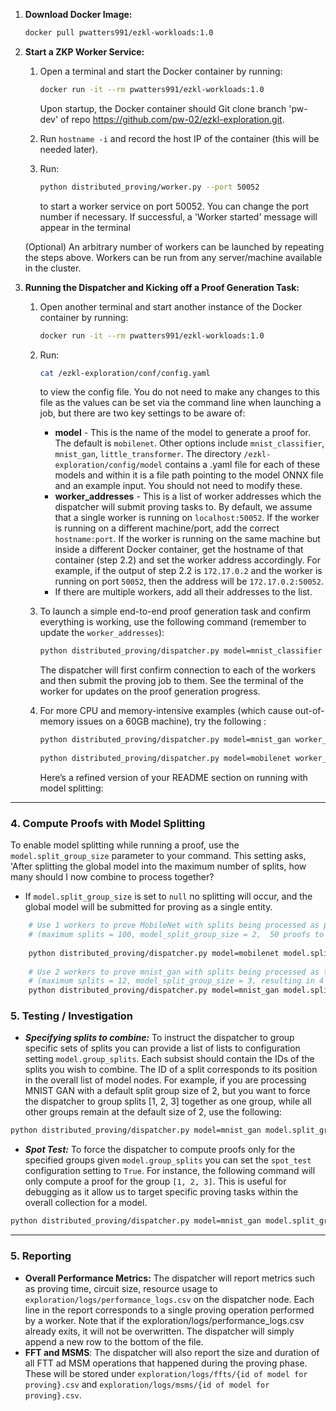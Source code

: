 

1. **Download Docker Image:**

   ```bash
   docker pull pwatters991/ezkl-workloads:1.0
   ```

2. **Start a ZKP Worker Service:**

   1. Open a terminal and start the Docker container by running:

      ```bash
      docker run -it --rm pwatters991/ezkl-workloads:1.0
      ```

      Upon startup, the Docker container should Git clone branch 'pw-dev' of repo https://github.com/pw-02/ezkl-exploration.git.

   2. Run `hostname -i` and record the host IP of the container (this will be needed later).

   3. Run:

      ```bash
      python distributed_proving/worker.py --port 50052
      ```

      to start a worker service on port 50052. You can change the port number if necessary. If successful, a 'Worker started' message will appear in the terminal

   (Optional) An arbitrary number of workers can be launched by repeating the steps above. Workers can be run from any server/machine available in the cluster.

3. **Running the Dispatcher and Kicking off a Proof Generation Task:**

   1. Open another terminal and start another instance of the Docker container by running:

      ```bash
      docker run -it --rm pwatters991/ezkl-workloads:1.0
      ```

   2. Run:

      ```bash
      cat /ezkl-exploration/conf/config.yaml
      ```

      to view the config file. You do not need to make any changes to this file as the values can be set via the command line when launching a job, but there are two key settings to be aware of:

      - **model** - This is the name of the model to generate a proof for. The default is `mobilenet`. Other options include `mnist_classifier`, `mnist_gan`, `little_transformer`. The directory `/ezkl-exploration/config/model` contains a .yaml file for each of these models and within it is a file path pointing to the model ONNX file and an example input. You should not need to modify these.
      - **worker_addresses** - This is a list of worker addresses which the dispatcher will submit proving tasks to. By default, we assume that a single worker is running on `localhost:50052`. If the worker is running on a different machine/port, add the correct `hostname:port`. If the worker is running on the same machine but inside a different Docker container, get the hostname of that container (step 2.2) and set the worker address accordingly. For example, if the output of step 2.2 is `172.17.0.2` and the worker is running on port `50052`, then the address will be `172.17.0.2:50052`.
      - If there are multiple workers, add all their addresses to the list.

   3. To launch a simple end-to-end proof generation task and confirm everything is working, use the following command (remember to update the `worker_addresses`):

      ```bash
      python distributed_proving/dispatcher.py model=mnist_classifier worker_addresses='["172.17.0.3:50052"]'
      ```

      The dispatcher will first confirm connection to each of the workers and then submit the proving job to them. See the terminal of the worker for updates on the proof generation progress. 

   4. For more CPU and memory-intensive examples (which cause out-of-memory issues on a 60GB machine), try the following :

      ```bash
      python distributed_proving/dispatcher.py model=mnist_gan worker_addresses='["172.17.0.3:50052"]'
      ​
      python distributed_proving/dispatcher.py model=mobilenet worker_addresses='["172.17.0.3:50052"]'
      ```

      Here’s a refined version of your README section on running with model splitting:

---

### 4.  **Compute Proofs with Model Splitting**

To enable model splitting while running a proof, use the `model.split_group_size` parameter to your command. This setting asks, 'After splitting the global model into the maximum number of splits, how many should I now combine to process together? 

   - If `model.split_group_size` is set to `null` no splitting will occur, and the global model will be submitted for proving as a single entity.

 ```bash
     # Use 1 workers to prove MobileNet with splits being processed as pairs 
     # (maximum splits = 100, model_split_group_size = 2,  50 proofs to compute in total)  
     ​
     python distributed_proving/dispatcher.py model=mobilenet model.split_group_size=2 worker_addresses ["172.17.0.3:50052"]
     
     # Use 2 workers to prove mnist_gan with splits being processed as triplets 
     # (maximum splits = 12, model_split_group_size = 3, resulting in 4 proofs to compute)  
     python distributed_proving/dispatcher.py model=mnist_gan model.split_group_size=3 worker_addresses=["172.17.0.3:50052", "172.17.0.3:50053"]
 ```

### 5. **Testing / Investigation**

   - ***Specifying splits to combine:*** To instruct the dispatcher to group specific sets of splits you can provide a list of lists to configuration setting  `model.group_splits`. Each subsist should contain the IDs of the splits you wish to combine. The ID of a split corresponds to its position in the overall list of model nodes. For example, if you are processing MNIST GAN with a default split group size of 2, but you want to force the dispatcher to group splits [1, 2, 3] together as one group, while all other groups remain at the default size of 2, use the following:

   ```bash
   python distributed_proving/dispatcher.py model=mnist_gan model.split_group_size=2 model.group_splits=[[1,2,3]] worker_addresses=["localhost:50052"]
   ```

   - ***Spot Test:***
     To force the dispatcher to compute proofs only for the specified groups given `model.group_splits` you can set the `spot_test` configuration setting to `True`. For instance, the following command will only compute a proof for the group  `[1, 2, 3]`. This is useful for debugging as it allow us to target specific proving tasks within the overall collection for a model. 

   ```bash
   python distributed_proving/dispatcher.py model=mnist_gan model.split_group_size=2 model.group_splits=[[1,2,3]] worker_addresses=["localhost:50052"] spot_test=True
   ```

------

### 5. **Reporting**

- **Overall Performance Metrics:** The dispatcher will report metrics such as proving time, circuit size, resource usage to `exploration/logs/performance_logs.csv` on the dispatcher node. Each line in the report corresponds to a single proving operation performed by a worker. Note that if the exploration/logs/performance_logs.csv already exits, it will not be overwritten. The dispatcher will simply append a new row to the bottom of the file. 
- **FFT and MSMS**: The dispatcher will also report the size and duration of all FTT ad MSM operations that happened during the proving phase. These will be stored under `exploration/logs/ffts/{id of model for proving}.csv` and `exploration/logs/msms/{id of model for proving}.csv`. 